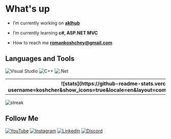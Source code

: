 #  What's up

- I’m currently working on **[aklhub](https://github.com/Koshcher/aklhub)**

- I’m currently learning **c#, ASP.NET MVC**

-  How to reach me **romankoshchey@gmail.com**

## Languages and Tools
![Visual Studio](https://img.shields.io/badge/-Vs-2c2c2c?style=for-the-badge&logo=visual-studio&logoColor=5C2D91)
![C++](https://img.shields.io/badge/-C++-2c2c2c?style=for-the-badge&logo=C%2b%2b&logoColor=6296CC)
![.Net](https://img.shields.io/badge/-Framework-2c2c2c?style=for-the-badge&logo=.net&logoColor=E5D3FF)

<table>
  <th>![stats](https://github-readme-stats.vercel.app/api/top-langs?username=koshcher&show_icons=true&locale=en&layout=compact&theme=onedark&text_color=8cb172)</th>
  <th></th>
</table>

![streak](https://github-readme-streak-stats.herokuapp.com/?user=koshcher&theme=onedark)

## Follow Me
[![YouTube](https://img.shields.io/badge/-YouTube-2c2c2c?style=for-the-badge&logo=YouTube&logoColor=F76060)](https://www.youtube.com/channel/UC76gVI16vbdC1Bwa87bECyw)
[![Instagram](https://img.shields.io/badge/-Instagram-2c2c2c?style=for-the-badge&logo=instagram&logoColor=F754E2)](https://www.instagram.com/koshchey_sw/)
[![LinkedIn](https://img.shields.io/badge/-LinkedIn-2c2c2c?style=for-the-badge&logo=linkedin&logoColor=6296CC)](https://www.linkedin.com/in/roman-koshchey-0a7a03223/)
[![Discord](https://img.shields.io/badge/-Discord-2c2c2c?style=for-the-badge&logo=Discord&logoColor=6079F7)](https://discord.com/users/Koshcher#7607)
